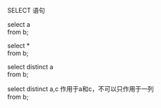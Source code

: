 SELECT  语句

select a  
from b;  

select *  
from b;  

select distinct a  
from b;  

select distinct a,c   作用于a和c，不可以只作用于一列    
from b;  
